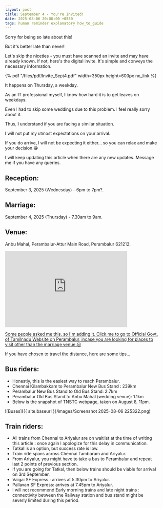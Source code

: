 ```yaml
---
layout: post
title: September 4 - You're Invited!
date: 2025-08-06 20:00:00 +0530
tags: human reminder explanatory how_to_guide
---
```

Sorry for being so late about this!  
<!--more--> 
But it's better late than never!

Let's skip the niceties - you must have scanned an invite and may have already known. If not, here's the digital invite. It's simple and conveys the necessary information. 

{% pdf "/files/pdf/Invite_Sept4.pdf" width=350px height=600px no_link %}

It happens on Thursday, a weekday. 

As an IT professional myself, I know how hard it is to get leaves on weekdays.

Even I had to skip some weddings due to this problem. I feel really sorry about it.

Thus, I understand if you are facing a similar situation. 

I will not put my utmost expectations on your arrival.

If you do arrive, I will not be expecting it either... so you can relax and make your decision.😁

I will keep updating this article when there are any new updates. Message me if you have any queries.

## Reception:
September 3, 2025 (Wednesday) - 6pm to 7pm?.

## Marriage:
September 4, 2025 (Thursday) - 7.30am to 9am.

## Venue:
Anbu Mahal, Perambalur-Attur Main Road, Perambalur 621212.

<iframe src="https://www.google.com/maps/embed?pb=!1m18!1m12!1m3!1d3913.213928823292!2d78.85639527479769!3d11.245667350363775!2m3!1f0!2f0!3f0!3m2!1i1024!2i768!4f13.1!3m3!1m2!1s0x3bab1b2a78d6b8f7%3A0xacb7d76357f3055e!2sAnbu%20mahal!5e0!3m2!1sen!2sin!4v1754497593376!5m2!1sen!2sin" width="400" height="250" style="border:0;" allowfullscreen="" loading="lazy" referrerpolicy="no-referrer-when-downgrade"></iframe>

[Some people asked me this, so I'm adding it. Click me to go to Official Govt. of Tamilnadu Website on Perambalur, incase you are looking for places to visit other than the marriage venue.😒](https://perambalur.nic.in/)

If you have chosen to travel the distance, here are some tips...

## Bus riders:
 - Honestly, this is the easiest way to reach Perambalur.
 - Chennai Kilambakkam to Perambalur New Bus Stand : 239km
 - Perambalur New Bus Stand to Old Bus Stand: 2.7km
 - Perambalur Old Bus Stand to Anbu Mahal (wedding venue): 1.1km
 - Below is the snapshot of TNSTC webpage, taken on August 8, 11pm.

![Buses]({{ site.baseurl }}/images/Screenshot 2025-08-06 225322.png)

## Train riders:
 - All trains from Chennai to Ariyalur are on waitlist at the time of writing this article : once again I apologize for this delay in communication.
 - Tatkal is an option, but success rate is low.
 - Train ride spans across Chennai Tambaram and Ariyalur.
 - From Ariyalur, you might have to take a bus to Perambalur and repeat last 2 points of previous section.
 - If you are going for Tatkal, then below trains should be viable for arrival on 3rd September.
 - Vaigai SF Express : arrives at 5.30pm to Ariyalur.
 - Pallavan SF Express: arrives at 7.45pm to Ariyalur.
 - I will not recommend Early morning trains and late night trains : connectivity between the Railway station and bus stand might be severly limited during this period.   
